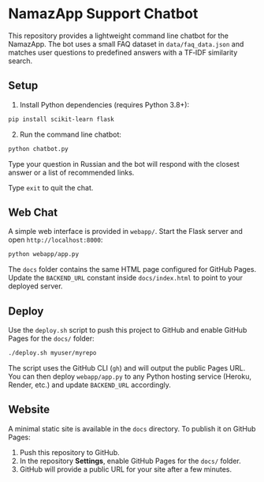# NamazApp Support Chatbot

This repository provides a lightweight command line chatbot for the NamazApp. The bot uses a small FAQ dataset in `data/faq_data.json` and matches user questions to predefined answers with a TF‑IDF similarity search.

## Setup

1. Install Python dependencies (requires Python 3.8+):

```bash
pip install scikit-learn flask
```

2. Run the command line chatbot:

```bash
python chatbot.py
```

Type your question in Russian and the bot will respond with the closest answer or a list of recommended links.

Type `exit` to quit the chat.

## Web Chat

A simple web interface is provided in `webapp/`. Start the Flask server and open `http://localhost:8000`:

```bash
python webapp/app.py
```

The `docs` folder contains the same HTML page configured for GitHub Pages. Update the `BACKEND_URL` constant inside `docs/index.html` to point to your deployed server.

## Deploy

Use the `deploy.sh` script to push this project to GitHub and enable GitHub Pages for the `docs/` folder:

```bash
./deploy.sh myuser/myrepo
```

The script uses the GitHub CLI (`gh`) and will output the public Pages URL. You can then deploy `webapp/app.py` to any Python hosting service (Heroku, Render, etc.) and update `BACKEND_URL` accordingly.
## Website

A minimal static site is available in the `docs` directory. To publish it on GitHub Pages:

1. Push this repository to GitHub.
2. In the repository **Settings**, enable GitHub Pages for the `docs/` folder.
3. GitHub will provide a public URL for your site after a few minutes.
